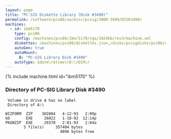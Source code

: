 ```yaml
---
layout: page
title: "PC-SIG Diskette Library (Disk #3490)"
permalink: /software/pcx86/sw/misc/pcsig/3000-3999/DISK3490/
machines:
  - id: ibm5170
    type: pcx86
    config: /machines/pcx86/ibm/5170/cga/1024kb/rev3/machine.xml
    diskettes: /machines/pcx86/diskettes.json,/disks/pcsigdisks/pcx86/diskettes.json
    autoGen: true
    autoMount:
      B: "PC-SIG Library Disk #3490"
    autoType: $date\r$time\rB:\rDIR\r
---
```


{% include machine.html id="ibm5170" %}

### Directory of PC-SIG Library Disk #3490

     Volume in drive A has no label
     Directory of A:\

    WIZFORM  ZIP    302004   4-12-93   2:09p
    GO       EXE     26022   1-10-92  12:14p
    PKUNZIP  EXE     29378   2-01-93   2:04a
            3 file(s)     357404 bytes
                            4096 bytes free
